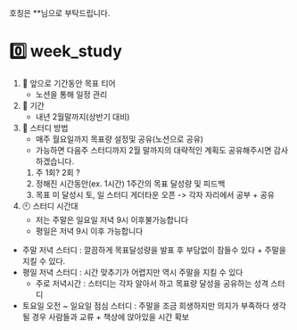 호칭은 **님으로 부탁드립니다.
# 0️⃣ week_study
1. 📌 앞으로 기간동안 목표 티어
    - 노션을 통해 일정 관리
2. 📆 기간
    - 내년 2월말까지(상반기 대비)
3. 📖 스터디 방법
    - 매주 월요일까지 목표량 설정및 공유(노션으로 공유)
    - 가능하면 다음주 스터디까지 2월 말까지의 대략적인 계획도 공유해주시면 감사하겠습니다.
    1. 주 1회? 2회 ?
    2. 정해진 시간동안(ex. 1시간) 1주간의 목표 달성량 및 피드백
    3. 목표 미 달성시 토, 일 스터디 게더타운 오픈 -> 각자 자리에서 공부 + 공유
4. 🕙 스터디 시간대
    - 저는 주말은 일요일 저녁 9시 이후불가능합니다
    - 평일은 저녁 9시 이후 가능합니다


- 주말 저녁 스터디 : 깔끔하게 목표달성량을 발표 후 부담없이 잠들수 있다 + 주말을 지킬 수 있다.
- 평일 저녁 스터디 : 시간 맞추기가 어렵지만 역시 주말을 지킬 수 있다
    - 주로 저녁시간 : 스터디는 각자 알아서 하고 목표량 달성을 공유하는 성격 스터디
- 토요일 오전 ~ 일요일 점심 스터디 : 주말을 조금 희생하지만 의지가 부족하다 생각 될 경우 사람들과 교류 + 책상에 앉아있을 시간 확보